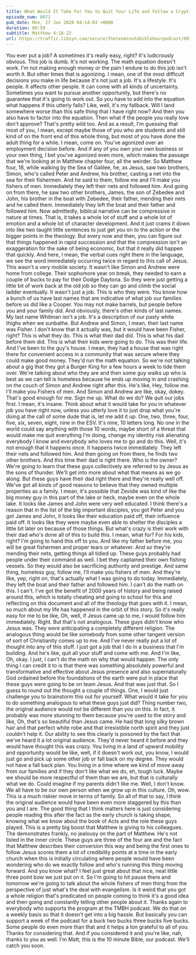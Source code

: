 ```yaml
---
title: What Would It Take For You to Quit Your Life and Follow a Cryptic Homeless Guy You Just Met?
episode_num: 0071
pub_date: Mon, 27 Jan 2020 04:14:03 +0000
duration: 09:59
subtitle: Matthew 4:18-22
url: https://traffic.libsyn.com/secure/thetenminutebiblehourpodcast/0071_-_Final_What_Would_It_Take_For_You_to_Quit_Your_Life_and_Follow_a_Cryptic_Homeless_Guy_You_Just_Met.mp3
---
```


 You ever put a job? A sometimes it's really easy, right? It's ludicrously obvious. This job is dumb. It's not working. The math equation doesn't work. I'm not making enough money or the pain I endure to do this job isn't worth it. But other times that is agonizing. I mean, one of the most difficult decisions you make in life because it's not just a job. It's a lifestyle. It's people. It affects other people. It can come with all kinds of uncertainty. Sometimes you want to pursue another opportunity, but there's no guarantee that it's going to work out. So you have to add into the equation what happens if this utterly fails? Like, well, it's my fallback. Will I land somewhere worse than this safe thing that I have right now? And then you also have to factor into the equation. Then what if the people you really love don't approve? That's pretty wild too. And as a result, I'm guessing that most of you, I mean, except maybe those of you who are students and still kind of on the front end of this whole thing, but most of you have done the adult thing for a while. I mean, come on. You've agonized over an employment decision before. And if any of you own your own business or your own thing, I bet you've agonized even more, which makes the passage that we're looking at in Matthew chapter four, all the weirder. So Matthew four, 18, while walking by the Sea of Galilee, he, as Jesus, saw two brothers, Simon, who's called Peter and Andrew, his brother, casting a net into the sea for their fishermen. And he said to them, follow me and I'll make you fishers of men. Immediately they left their nets and followed him. And going on from there, he saw two other brothers, James, the son of Zebedee and John, his brother in the boat with Zebedee, their father, mending their nets and he called them. Immediately they left the boat and their father and followed him. Now admittedly, biblical narrative can be compressive in nature at times. That is, it takes a whole lot of stuff and a whole lot of emotion and a whole lot of character development. And it just crams it down into like two taught little sentences to just get you on to the action or the bigger points in the theology. But every now and then, you can figure out that things happened in rapid succession and that the compression isn't an exaggeration for the sake of being economic, but that it really did happen that quickly. And here, I mean, the verbal cues right there in the language, we see the word immediately occurring twice in regard to this call of Jesus. This wasn't a very mobile society. It wasn't like Simon and Andrew were home from college. Their sophomore year on break, they needed to earn a couple of bucks to pay for their Dodge Daytona. So they were just getting a little bit of work back at the old job so they can go and climb the social ladder eventually. It wasn't just a job. This is who they were. You know how a bunch of us have last names that are indicative of what job our families before us did like a Cooper. You may not make barrels, but people before you and your family did. And obviously, there's other kinds of last names. My last name Whitman isn't a job. It's a description of our pasty white thighs when we sunbathe. But Andrew and Simon, I mean, their last name was Fisher. I don't know that it actually was, but it would have been Fisher, right? This is what they do. This is what their dad did. This is what his dad before them did. This is what their kids were going to do. This was their life. And I've been to the guy's house. I mean, they had a house that was right there for convenient access in a community that was secure where they could make good money. They'd run the math equation. So we're not talking about a gig that they got a Burger King for a few hours a week to tide them over. We're talking about who they are and then some guy walks up who is best as we can tell is homeless because he ends up moving in and crashing on the couch of Simon and Andrew right after this. He's like, Hey, follow me. I'll make you Fishers of men. And Simon and Andrew are like, okay, dokey. That's good enough for me. Sign me up. What do we do? We quit our jobs first. I mean, it's insane. Think about what it would take for you in whatever job you have right now, unless you utterly love it to just drop what you're doing at the call of some dude that is, let me add it up. One, two, three, four, five, six, seven, eight, nine in the ESV. It's nine, 10 letters long. No one in the world could say anything with those 10 words, maybe short of a threat that would make me quit everything I'm doing, change my identity risk alienating everybody I know and everybody who loves me to go and do this. Well, it's not enough that it happens once. It happens twice immediately. They left their nets and followed him. And then going on from there, he finds two other brothers. And this time their dad is right there. Who is the owner? We're going to learn that these guys collectively are referred to by Jesus as the sons of thunder. We'll get into more about what that means as we go along. But these guys have their dad right there and they're really well off. We've got all kinds of good reasons to believe that they owned multiple properties as a family. I mean, it's possible that Zevidie was kind of like the big money guy in this part of the lake or heck, maybe even on the whole lake. It looks like James and John were very well educated. I think there's a reason that in the list of the big important disciples, you got Peter and you got James and John, it looks like their education paid off, their influence paid off. It looks like they were maybe even able to shelter the disciples a little bit later on because of those things. But what's crazy is their work with their dad who's done all of this to build this. I mean, what for? For his kids, right? I'm going to hand this off to you. And like my father before me, you will be great fishermen and proper tears or whatever. And so they're mending their nets, getting things all tidied up. These guys probably had people under their command as well. I bet they captained their own fishing vessels. So they would also be sacrificing authority and prestige. And same thing, homeless guy, follow me, I'll make you fishers of men. And they're like, yep, right on, that's actually what I was going to do today. Immediately, they left the boat and their father and followed him. I can't do the math on this. I can't. I've got the benefit of 2000 years of history and being raised around this, which is totally cheating and going to school for this and reflecting on this document and all of the theology that goes with it. I mean, so much about my life has happened in the orbit of this story. So it's really easy for me to be like, Oh, well, if Jesus came up to me, I would follow him immediately. Right. But that's not analogous. These guys didn't know who Jesus was. They were anticipating a completely different religion. The analogous thing would be like somebody from some other tangent version of sort of Christianity comes up to me. And I've never really put a lot of thought into any of this stuff. I just got a job that I do in a business that I'm building. And he's like, quit all your stuff and come with me. And I'm like, Oh, okay. I just, I can't do the math on why that would happen. The only thing I can credit it to is that there was something absolutely powerful and transformative and effective about Jesus presence and also supernaturally God ordained before the foundations of the earth were put in place that these guys were going to be on team Jesus. And that was just that. So I guess to round out the thought a couple of things. One, I would just challenge you to brainstorm this out for yourself. What would it take for you to do something analogous to what these guys just did? Thing number two, the original audience would not be different than you on this. In fact, it probably was more stunning to them because you're used to the story and like, Oh, that's so beautiful than Jesus came. He had that long silky brown hair and that perfect white robe and that irresistible north spirit and they just couldn't help it. Our ability to see this clearly is poisoned by the fact that we've heard it a lot original audience. They'd never heard it before and they would have thought this was crazy. You living in a land of upward mobility and opportunity would be like, well, if it doesn't work out, you know, I would just go and pick up some other job or fall back on my degree. They would not have a fall back plan. You living in a time where we kind of move away from our families and if they don't like what we do, eh, tough luck. Maybe we should be more respectful of them than we are, but that is culturally what we do. Could imagine if my parents didn't like me. Well, I don't know. We all have to be our own person when we grow up in this culture. Oh, wow. This is a much riskier move in terms of family. So all of that to say, I think the original audience would have been even more staggered by this than you and I are. The good thing that I think matters here is just considering people reading this after the fact as the early church is taking shape, knowing what we know about the book of Acts and the role these guys played. This is a pretty big boost that Matthew is giving to his colleagues. The demonstrates frankly, no jealousy on the part of Matthew. He's not listed in the inner circle. These guys are three of the four are and the fact that Matthew describes their conversion this way and being the first ones to follow Jesus scores them a lot of credibility points at a time in the early church when this is initially circulating where people would have been wondering who do we exactly follow and who's running this thing moving forward. And you know what? I feel just great about that nice, neat little three point bow we just put on it. So I'm going to hit pause there and tomorrow we're going to talk about the whole fishers of men thing from the perspective of just what's the deal with evangelism. Is it weird that you got a whole religion that's predicated on people coming to think it's a good idea and then going and constantly telling other people about it. Thanks again to everybody who supports the program at the TMBH podcast. We do that on a weekly basis so that it doesn't get into a big hassle. But basically you can support a week of the podcast for a buck two bucks three bucks five bucks. Some people do even more than that and it helps a ton grateful to all of you. Thanks for considering that. And if you considered it and you're like, nah, thanks to you as well. I'm Matt, this is the 10 minute Bible, our podcast. We'll catch you soon.